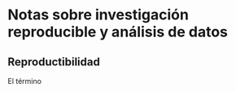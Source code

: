 
# **Notas sobre investigación reproducible y análisis de datos**
## **Reproductibilidad**
El término
